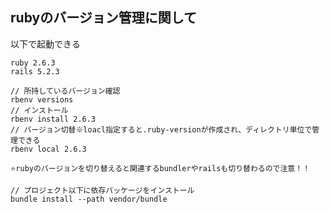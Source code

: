 ## rubyのバージョン管理に関して

以下で起動できる
```
ruby 2.6.3
rails 5.2.3
```

```terminal
// 所持しているバージョン確認
rbenv versions
// インストール
rbenv install 2.6.3
// バージョン切替※loacl指定すると.ruby-versionが作成され、ディレクトリ単位で管理できる
rbenv local 2.6.3

⭐️rubyのバージョンを切り替えると関連するbundlerやrailsも切り替わるので注意！！

// プロジェクト以下に依存パッケージをインストール
bundle install --path vendor/bundle

```
